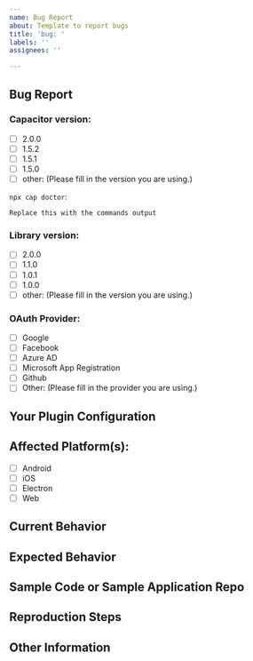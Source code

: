 ```yaml
---
name: Bug Report
about: Template to report bugs
title: 'bug: '
labels: ''
assignees: ''

---
```


## Bug Report
<!-- NOTE: Leave these checkboxes EMPTY until after the issue is created. Once the issue is created, check one or more boxes in the below sections. -->


### Capacitor version:
<!-- Provide the version of Capacitor and related installed dependencies. You can use `npx cap doctor` for the output from the root directory of your project. -->

- [ ] 2.0.0
- [ ] 1.5.2
- [ ] 1.5.1
- [ ] 1.5.0
- [ ] other: (Please fill in the version you are using.)

`npx cap doctor`:

```
Replace this with the commands output
```

### Library version:

- [ ] 2.0.0
- [ ] 1.1.0
- [ ] 1.0.1
- [ ] 1.0.0
- [ ] other: (Please fill in the version you are using.)

### OAuth Provider:

- [ ] Google
- [ ] Facebook
- [ ] Azure AD
- [ ] Microsoft App Registration
- [ ] Github
- [ ] Other: (Please fill in the provider you are using.)

## Your Plugin Configuration
<!-- Without secret stuff of cource. -->

## Affected Platform(s):

- [ ] Android
- [ ] iOS
- [ ] Electron
- [ ] Web

## Current Behavior
<!-- Describe the bug. Be specific. I need to understand you problem. -->


## Expected Behavior
<!-- Describe what the behavior would be without the bug. -->


## Sample Code or Sample Application Repo
<!-- If you are able to illustrate the bug or feature request with an example, please provide sample code snippets or a sample application via a public repo. -->


## Reproduction Steps
<!--  Please explain the steps required to duplicate the issue, especially if you are able to provide a sample application. -->


## Other Information
<!-- List any other information that is relevant to your issue. Stack traces, related issues, suggestions on how to fix, Stack Overflow links, forum links, etc. -->
